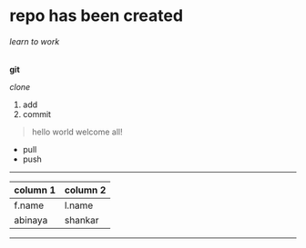 # repo has been created

###### learn to work

**git**

*clone*

1. add
2. commit

> hello world
> welcome all!

- pull
- push


---

| column 1 | column 2|
|--------  |-------- |
| f.name   | l.name  |
| abinaya  | shankar |

---

